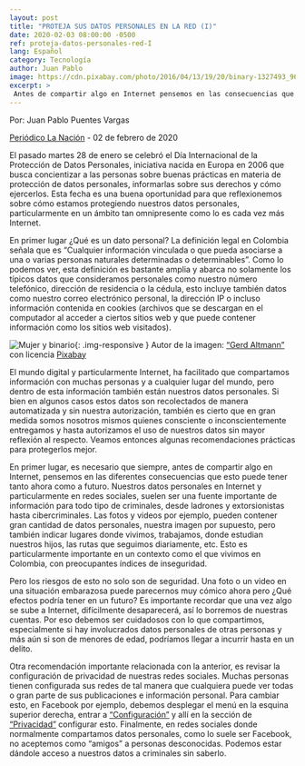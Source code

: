 ```yaml
---
layout: post
title: "PROTEJA SUS DATOS PERSONALES EN LA RED (I)"
date: 2020-02-03 08:00:00 -0500
ref: proteja-datos-personales-red-I
lang: Español
category: Tecnología
author: Juan Pablo
image: https://cdn.pixabay.com/photo/2016/04/13/19/20/binary-1327493_960_720.jpg
excerpt: >
 Antes de compartir algo en Internet pensemos en las consecuencias que esto puede tener ahora y a futuro. Nuestros datos personales en la red suelen ser una fuente importante de información para todo tipo de criminales, desde ladrones y extorsionistas hasta cibercriminales.
---
```

Por: Juan Pablo Puentes Vargas

[Periódico La Nación](https://www.lanacion.com.co/) - 02 de febrero de 2020

El pasado martes 28 de enero se celebró el Día Internacional de la Protección de Datos Personales, iniciativa nacida en Europa en 2006 que busca concientizar a las personas sobre buenas prácticas en materia de protección de datos personales, informarlas sobre sus derechos y cómo ejercerlos. Esta fecha es una buena oportunidad para que reflexionemos sobre cómo estamos protegiendo nuestros datos personales, particularmente en un ámbito tan omnipresente como lo es cada vez más Internet.

En primer lugar ¿Qué es un dato personal? La definición legal en Colombia señala que es “Cualquier información vinculada o que pueda asociarse a una o varias personas naturales determinadas o determinables”. Como lo podemos ver, esta definición es bastante amplia y abarca no solamente los típicos datos que consideramos personales como nuestro número telefónico, dirección de residencia o la cédula, esto incluye también datos como nuestro correo electrónico personal, la dirección IP o incluso información contenida en cookies (archivos que se descargan en el computador al acceder a ciertos sitios web y que puede contener información como los sitios web visitados). 

![Mujer y binario](https://cdn.pixabay.com/photo/2016/04/13/19/20/binary-1327493_960_720.jpg){: .img-responsive }
Autor de la imagen: [“Gerd Altmann”](https://pixabay.com/es/users/geralt-9301/) con licencia [Pixabay](https://pixabay.com/es/service/terms/#license)

El mundo digital y particularmente Internet, ha facilitado que compartamos información con muchas personas y a cualquier lugar del mundo, pero dentro de esta información también están nuestros datos personales. Si bien en algunos casos estos datos son recolectados de manera automatizada y sin nuestra autorización, también es cierto que en gran medida somos nosotros mismos quienes consciente o inconscientemente entregamos y hasta autorizamos el uso de nuestros datos sin mayor reflexión al respecto. Veamos entonces algunas recomendaciones prácticas para protegerlos mejor.  

En primer lugar, es necesario que siempre, antes de compartir algo en Internet, pensemos en las diferentes consecuencias que esto puede tener tanto ahora como a futuro. Nuestros datos personales en Internet y particularmente en redes sociales, suelen ser una fuente importante de información para todo tipo de criminales, desde ladrones y extorsionistas hasta cibercriminales. Las fotos y videos por ejemplo, pueden contener gran cantidad de datos personales, nuestra imagen por supuesto, pero también indicar lugares donde vivimos, trabajamos, donde estudian nuestros hijos, las rutas que seguimos diariamente, etc. Esto es particularmente importante en un contexto como el que vivimos en Colombia, con preocupantes índices de inseguridad.

Pero los riesgos de esto no solo son de seguridad. Una foto o un video en una situación embarazosa puede parecernos muy cómico ahora pero ¿Qué efectos podría tener en un futuro? Es importante recordar que una vez algo se sube a Internet, difícilmente desaparecerá, así lo borremos de nuestras cuentas. Por eso debemos ser cuidadosos con lo que compartimos, especialmente si hay involucrados datos personales de otras personas y más aún si son de menores de edad, podríamos llegar a incurrir hasta en un delito.

Otra recomendación importante relacionada con la anterior, es revisar la configuración de privacidad de nuestras redes sociales. Muchas personas tienen configurada sus redes de tal manera que cualquiera puede ver todas o gran parte de sus publicaciones e información personal. Para cambiar esto, en Facebook por ejemplo, debemos desplegar el menú en la esquina superior derecha, entrar a [“Configuración”](https://www.facebook.com/settings) y allí en la sección de [“Privacidad”](https://www.facebook.com/settings?tab=privacy) configurar esto. Finalmente, en redes sociales donde normalmente compartamos datos personales, como lo suele ser Facebook, no aceptemos como “amigos” a personas desconocidas. Podemos estar dándole acceso a nuestros datos a criminales sin saberlo.
